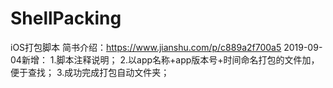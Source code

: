 # ShellPacking
iOS打包脚本
简书介绍：https://www.jianshu.com/p/c889a2f700a5
2019-09-04新增：
1.脚本注释说明；
2.以app名称+app版本号+时间命名打包的文件加，便于查找；
3.成功完成打包自动文件夹；
